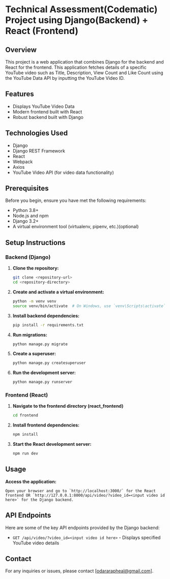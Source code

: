 # Technical Assessment(Codematic) Project using Django(Backend) + React (Frontend)

## Overview

This project is a web application that combines Django for the backend and React for the frontend.
This application fetches details of a specific YouTube video such as Title, Description, View Count and Like Count using the YouTube Data API by inputting the YouTube Video ID.

## Features

- Displays YouTube Video Data
- Modern frontend built with React
- Robust backend built with Django

## Technologies Used

- Django
- Django REST Framework
- React
- Webpack
- Axios
- YouTube Video API (for video data functionality)

## Prerequisites

Before you begin, ensure you have met the following requirements:

- Python 3.8+
- Node.js and npm
- Django 3.2+
- A virtual environment tool (virtualenv, pipenv, etc.)(optional)

## Setup Instructions

### Backend (Django)

1. **Clone the repository:**

    ```bash
    git clone <repository-url>
    cd <repository-directory>
    ```

2. **Create and activate a virtual environment:**

    ```bash
    python -m venv venv
    source venv/bin/activate  # On Windows, use `venv\Scripts\activate`
    ```

3. **Install backend dependencies:**

    ```bash
    pip install -r requirements.txt
    ```

4. **Run migrations:**

    ```bash
    python manage.py migrate
    ```

5. **Create a superuser:**

    ```bash
    python manage.py createsuperuser
    ```

6. **Run the development server:**

    ```bash
    python manage.py runserver
    ```

### Frontend (React)

1. **Navigate to the frontend directory (react_frontend)**

    ```bash
    cd frontend
    ```

2. **Install frontend dependencies:**

    ```bash
    npm install
    ```

3. **Start the React development server:**

    ```bash
    npm run dev
    ```

## Usage

 **Access the application:**

    Open your browser and go to `http://localhost:3000/` for the React frontend OR `http://127.0.0.1:8000/api/video/?video_id=<input video id here>` for the Django backend.
   
    

## API Endpoints

Here are some of the key API endpoints provided by the Django backend:

- `GET /api/video/?video_id=<input video id here>` - Displays specified YouTube video details



## Contact

For any inquiries or issues, please contact [odararapheal@gmail.com].

